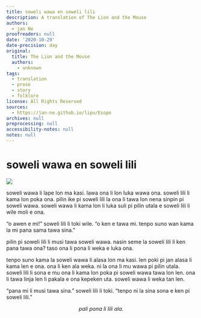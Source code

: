 ```yaml
---
title: soweli wawa en soweli lili
description: A translation of The Lion and the Mouse
authors:
  - jan Ne
proofreaders: null
date: '2020-10-29'
date-precision: day
original:
  title: The Lion and the Mouse
  authors:
    - unknown
tags:
  - translation
  - prose
  - story
  - folklore
license: All Rights Reserved
sources:
  - https://jan-ne.github.io/lipu/Esopo
archives: null
preprocessing: null
accessibility-notes: null
notes: null
---
```


# soweli wawa en soweli lili

![](https://jan-ne.github.io/lipu/Esopo/soweli_wawa_en_soweli_lili.jpg)

soweli wawa li lape lon ma kasi. lawa ona li lon luka wawa ona. soweli lili li kama lon poka ona. pilin ike pi soweli lili la ona li tawa lon nena sinpin pi soweli wawa. soweli wawa li kama lon li luka suli pi pilin utala e soweli lili li wile moli e ona.

“o awen e mi!” soweli lili li toki wile. “o ken e tawa mi. tenpo suno wan kama la mi pana sama tawa sina.”

pilin pi soweli lili li musi tawa soweli wawa. nasin seme la soweli lili li ken pana tawa ona? taso ona li pona li weka e luka ona.

tenpo suno kama la soweli wawa li alasa lon ma kasi. len poki pi jan alasa li kama len e ona. ona li ken ala weka. ni la ona li mu wawa pi pilin utala. soweli lili li sona e mu ona li kama lon poka pi soweli wawa tawa lon len. ona li tawa linja len li pakala e ona kepeken uta. soweli wawa li weka tan len.

“pana mi li musi tawa sina.” soweli lili li toki. “tenpo ni la sina sona e ken pi soweli lili.”

*<p style="text-align: center;">pali pona li lili ala.</p>*
